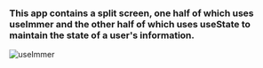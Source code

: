 ### This app contains a split screen, one half of which uses useImmer and the other half of which uses useState to maintain the state of a user's information.

![useImmer](https://user-images.githubusercontent.com/54572908/175287756-50b50fd6-fc4f-4ece-8efb-5d3eab8e4f2e.png)
